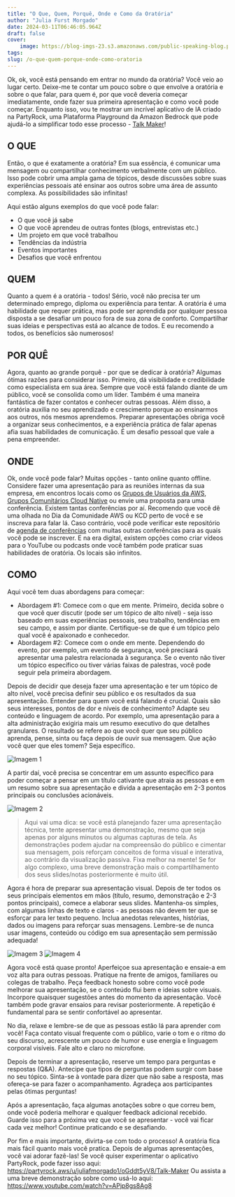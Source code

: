 ```yaml
---
title: "O Que, Quem, Porquê, Onde e Como da Oratória"
author: "Julia Furst Morgado"
date: 2024-03-11T06:46:05.964Z
draft: false
cover:
    image: https://blog-imgs-23.s3.amazonaws.com/public-speaking-blog.png
tags: 
slug: /o-que-quem-porque-onde-como-oratoria
---
```


Ok, ok, você está pensando em entrar no mundo da oratória? Você veio ao lugar certo. Deixe-me te contar um pouco sobre o que envolve a oratória e sobre o que falar, para quem é, por que você deveria começar imediatamente, onde fazer sua primeira apresentação e como você pode começar. Enquanto isso, vou te mostrar um incrível aplicativo de IA criado na PartyRock, uma Plataforma Playground da Amazon Bedrock que pode ajudá-lo a simplificar todo esse processo - [Talk Maker](https://partyrock.aws/u/juliafmorgado1/oGddt5yV8/Talk-Maker)!

## O QUE
Então, o que é exatamente a oratória? Em sua essência, é comunicar uma mensagem ou compartilhar conhecimento verbalmente com um público. Isso pode cobrir uma ampla gama de tópicos, desde discussões sobre suas experiências pessoais até ensinar aos outros sobre uma área de assunto complexa. As possibilidades são infinitas!

Aqui estão alguns exemplos do que você pode falar:
- O que você já sabe
- O que você aprendeu de outras fontes (blogs, entrevistas etc.)
- Um projeto em que você trabalhou
- Tendências da indústria
- Eventos importantes
- Desafios que você enfrentou

## QUEM
Quanto a quem é a oratória - todos! Sério, você não precisa ter um determinado emprego, diploma ou experiência para tentar. A oratória é uma habilidade que requer prática, mas pode ser aprendida por qualquer pessoa disposta a se desafiar um pouco fora de sua zona de conforto. Compartilhar suas ideias e perspectivas está ao alcance de todos. E eu recomendo a todos, os benefícios são numerosos!

## POR QUÊ
Agora, quanto ao grande porquê - por que se dedicar à oratória? Algumas ótimas razões para considerar isso. Primeiro, dá visibilidade e credibilidade como especialista em sua área. Sempre que você está falando diante de um público, você se consolida como um líder. Também é uma maneira fantástica de fazer contatos e conhecer outras pessoas. Além disso, a oratória auxilia no seu aprendizado e crescimento porque ao ensinarmos aos outros, nós mesmos aprendemos. Preparar apresentações obriga você a organizar seus conhecimentos, e a experiência prática de falar apenas afia suas habilidades de comunicação. É um desafio pessoal que vale a pena empreender.

## ONDE
Ok, onde você pode falar? Muitas opções - tanto online quanto offline. Considere fazer uma apresentação para as reuniões internas da sua empresa, em encontros locais como os [Grupos de Usuários da AWS](https://aws.amazon.com/developer/community/usergroups/), [Grupos Comunitários Cloud Native](https://community.cncf.io/chapters/) ou envie uma proposta para uma conferência. Existem tantas conferências por aí. Recomendo que você dê uma olhada no Dia da Comunidade AWS ou KCD perto de você e se inscreva para falar lá. Caso contrário, você pode verificar este repositório de [agenda de conferências]((https://github.com/scraly/developers-conferences-agenda)) com muitas outras conferências para as quais você pode se inscrever. E na era digital, existem opções como criar vídeos para o YouTube ou podcasts onde você também pode praticar suas habilidades de oratória. Os locais são infinitos.

## COMO
Aqui você tem duas abordagens para começar:
- Abordagem #1: Comece com o que em mente. Primeiro, decida sobre o que você quer discutir (pode ser um tópico de alto nível) - seja isso baseado em suas experiências pessoais, seu trabalho, tendências em seu campo, e assim por diante. Certifique-se de que é um tópico pelo qual você é apaixonado e conhecedor.
- Abordagem #2: Comece com o onde em mente. Dependendo do evento, por exemplo, um evento de segurança, você precisará apresentar uma palestra relacionada à segurança. Se o evento não tiver um tópico específico ou tiver várias faixas de palestras, você pode seguir pela primeira abordagem.

Depois de decidir que deseja fazer uma apresentação e ter um tópico de alto nível, você precisa definir seu público e os resultados da sua apresentação. Entender para quem você está falando é crucial. Quais são seus interesses, pontos de dor e níveis de conhecimento? Adapte seu conteúdo e linguagem de acordo. Por exemplo, uma apresentação para a alta administração exigiria mais um resumo executivo do que detalhes granulares. O resultado se refere ao que você quer que seu público aprenda, pense, sinta ou faça depois de ouvir sua mensagem. Que ação você quer que eles tomem? Seja específico.

![Imagem 1](https://blog-imgs-23.s3.amazonaws.com/talkmaker1.png)

A partir daí, você precisa se concentrar em um assunto específico para poder começar a pensar em um título cativante que atraia as pessoas e em um resumo sobre sua apresentação e divida a apresentação em 2-3 pontos principais ou conclusões acionáveis.

![Imagem 2](https://blog-imgs-23.s3.amazonaws.com/talkmaker2.png)

> Aqui vai uma dica: se você está planejando fazer uma apresentação técnica, tente apresentar uma demonstração, mesmo que seja apenas por alguns minutos ou algumas capturas de tela. As demonstrações podem ajudar na compreensão do público e cimentar sua mensagem, pois reforçam conceitos de forma visual e interativa, ao contrário da visualização passiva. Fixa melhor na mente! Se for algo complexo, uma breve demonstração mais o compartilhamento dos seus slides/notas posteriormente é muito útil.

Agora é hora de preparar sua apresentação visual. Depois de ter todos os seus principais elementos em mãos (título, resumo, demonstração e 2-3 pontos principais), comece a elaborar seus slides. Mantenha-os simples, com algumas linhas de texto e claros - as pessoas não devem ter que se esforçar para ler texto pequeno. Inclua anedotas relevantes, histórias, dados ou imagens para reforçar suas mensagens. Lembre-se de nunca usar imagens, conteúdo ou código em sua apresentação sem permissão adequada!

![Imagem 3](https://blog-imgs-23.s3.amazonaws.com/talkmaker3.png)
![Imagem 4](https://blog-imgs-23.s3.amazonaws.com/talkmaker4.png)

Agora você está quase pronto! Aperfeiçoe sua apresentação e ensaie-a em voz alta para outras pessoas. Pratique na frente de amigos, familiares ou colegas de trabalho. Peça feedback honesto sobre como você pode melhorar sua apresentação, se o conteúdo flui bem e ideias sobre visuais. Incorpore quaisquer sugestões antes do momento da apresentação. Você também pode gravar ensaios para revisar posteriormente. A repetição é fundamental para se sentir confortável ao apresentar.

No dia, relaxe e lembre-se de que as pessoas estão lá para aprender com você! Faça contato visual frequente com o público, varie o tom e o ritmo do seu discurso, acrescente um pouco de humor e use energia e linguagem corporal visíveis. Fale alto e claro no microfone.

Depois de terminar a apresentação, reserve um tempo para perguntas e respostas (Q&A). Antecipe que tipos de perguntas podem surgir com base no seu tópico. Sinta-se à vontade para dizer que não sabe a resposta, mas ofereça-se para fazer o acompanhamento. Agradeça aos participantes pelas ótimas perguntas!

Após a apresentação, faça algumas anotações sobre o que correu bem, onde você poderia melhorar e qualquer feedback adicional recebido. Guarde isso para a próxima vez que você se apresentar - você vai ficar cada vez melhor! Continue praticando e se desafiando.

Por fim e mais importante, divirta-se com todo o processo! A oratória fica mais fácil quanto mais você pratica. Depois de algumas apresentações, você vai adorar fazê-las!
Se você quiser experimentar o aplicativo PartyRock, pode fazer isso aqui: https://partyrock.aws/u/juliafmorgado1/oGddt5yV8/Talk-Maker
Ou assista a uma breve demonstração sobre como usá-lo aqui: https://www.youtube.com/watch?v=APjp8gs8Ag8
